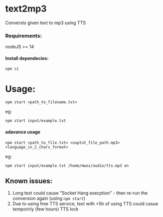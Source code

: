# text2mp3
Conversts given text to mp3 using TTS


### Requirements:
nodeJS >= 14

#### Install dependecies:
`npm ci`

# Usage:
`npm start <path_to_filename.txt>`

eg:

`npm start input/example.txt`

#### adavance usage 

`npm start <path_to_file.txt> <ouptut_file_path.mp3> <language_in_2_chars_format>`

eg:

`npm start input/example.txt /home/mwoz/audio/tts.mp3 en`

## Known issues:
1. Long text could cause "Socket Hang execption" - then re-run the conversion again (using `npm start`)
2. Due to using free TTS service, text with >5h of using TTS could casue temporirly (few hours) TTS lock
